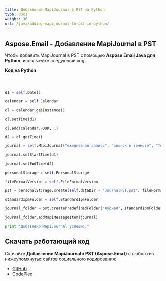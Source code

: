 ```yaml
---
title: Добавление MapiJournal в PST на Python
type: docs
weight: 30
url: /java/adding-mapijournal-to-pst-in-python/
---
```


## **Aspose.Email - Добавление MapiJournal в PST**
Чтобы добавить MapiJournal в PST с помощью **Aspose.Email Java для Python**, используйте следующий код.

**Код на Python**

```python



d1 = self.Date()

calendar = self.Calendar

cl = calendar.getInstance()

cl.setTime(d1)

cl.add(calendar.HOUR, 1)

d2 = cl.getTime()

journal = self.MapiJournal("ежедневная запись", "звонок в темноте", "Телефонный звонок", "Телефонный звонок")

journal.setStartTime(d1)

journal.setEndTime(d2)

personalStorage = self.PersonalStorage

fileFormatVersion = self.FileFormatVersion

pst = personalStorage.create(self.dataDir + "JournalPST.pst", fileFormatVersion.Unicode)

standardIpmFolder = self.StandardIpmFolder

journal_folder = pst.createPredefinedFolder("Журнал", standardIpmFolder.Journal)

journal_folder.addMapiMessageItem(journal)

print "Добавлено MapiJournal успешно."

```
## **Скачать работающий код**
Скачайте **Добавление MapiJournal в PST (Aspose.Email)** с любого из нижеупомянутых сайтов социального кодирования:

- [GitHub](https://github.com/aspose-email/Aspose.Email-for-Java/releases/tag/Aspose.Email_Java_for_Python-v1.0)
- [CodePlex](http://asposeemailjavapython.codeplex.com/releases/)